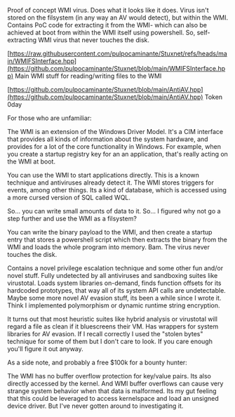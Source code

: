 Proof of concept WMI virus. Does what it looks like it does. Virus isn't stored on the filsystem (in any way an AV would detect), but within the WMI. Contains PoC code for extracting it from the WMI- which can also be achieved at boot from within the WMI itself using powershell. So, self-extracting WMI virus that never touches the disk.

[https://raw.githubusercontent.com/pulpocaminante/Stuxnet/refs/heads/main/WMIFSInterface.hpp](https://github.com/pulpocaminante/Stuxnet/blob/main/WMIFSInterface.hpp) Main WMI stuff for reading/writing files to the WMI

[https://github.com/pulpocaminante/Stuxnet/blob/main/AntiAV.hpp](https://github.com/pulpocaminante/Stuxnet/blob/main/AntiAV.hpp) Token 0day

For those who are unfamiliar:

The WMI is an extension of the Windows Driver Model. It's a CIM interface that provides all kinds of information about the system hardware, and provides for a lot of the core functionality in Windows. For example, when you create a startup registry key for an an application, that's really acting on the WMI at boot.

You can use the WMI to start applications directly. This is a known technique and antiviruses already detect it. The WMI stores triggers for events, among other things. Its a kind of database, which is accessed using a more cursed version of SQL called WQL.

So... you can write small amounts of data to it. So... I figured why not go a step further and use the WMI as a filsystem?

You can write the binary payload to the WMI, and then create a startup entry that stores a powershell script which then extracts the binary from the WMI and loads the whole program into memory. Bam. The virus never touches the disk.

Contains a novel privilege escalation technique and some other fun and/or novel stuff. Fully undetected by all antiviruses and sandboxing suites like virustotal. Loads system libraries on-demand, finds function offsets for its hardcoded prototypes, that way all of its system API calls are undetectable. Maybe some more novel AV evasion stuff, its been a while since I wrote it. Think I implemented polymorphism or dynamic runtime string encryption.

It turns out that most heuristic suites like hybrid analysis or virustotal will regard a file as clean if it bluescreens their VM. Has wrappers for system libraries for AV evasion. If I recall correctly I used the "stolen bytes" technique for some of them but I don't care to look. If you care enough you'll figure it out anyway.

As a side note, and probably a free $100k for a bounty hunter:

The WMI has no buffer overflow protection for key/value pairs. Its also directly accessed by the kernel. And WMI buffer overflows can cause very strange system behavior when that data is malformed. Its my gut feeling that this could be leveraged to access kernelspace and load an unsigned device driver. But I've never gotten around to investigating it. 
